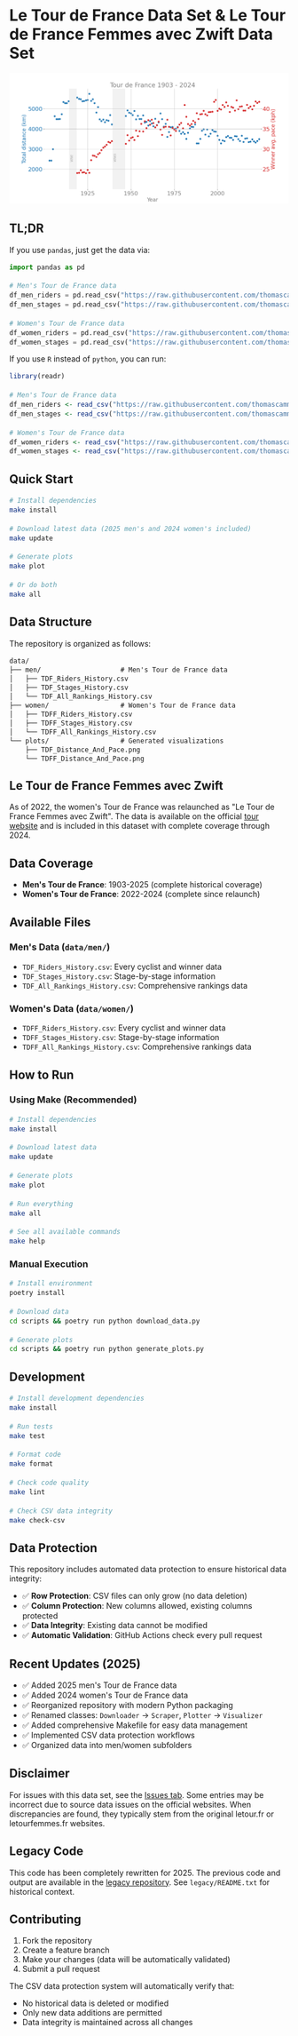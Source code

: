 # Le Tour de France Data Set & Le Tour de France Femmes avec Zwift Data Set

![Distance and winner average pace](https://raw.githubusercontent.com/thomascamminady/LeTourDataSet/master/data/plots/TDF_Distance_And_Pace.png)

## TL;DR

If you use `pandas`, just get the data via:

```python
import pandas as pd 

# Men's Tour de France data
df_men_riders = pd.read_csv("https://raw.githubusercontent.com/thomascamminady/LeTourDataSet/master/data/men/TDF_Riders_History.csv")
df_men_stages = pd.read_csv("https://raw.githubusercontent.com/thomascamminady/LeTourDataSet/master/data/men/TDF_Stages_History.csv")

# Women's Tour de France data  
df_women_riders = pd.read_csv("https://raw.githubusercontent.com/thomascamminady/LeTourDataSet/master/data/women/TDFF_Riders_History.csv")
df_women_stages = pd.read_csv("https://raw.githubusercontent.com/thomascamminady/LeTourDataSet/master/data/women/TDFF_Stages_History.csv")
```

If you use `R` instead of `python`, you can run:

```R
library(readr)

# Men's Tour de France data
df_men_riders <- read_csv("https://raw.githubusercontent.com/thomascamminady/LeTourDataSet/master/data/men/TDF_Riders_History.csv")
df_men_stages <- read_csv("https://raw.githubusercontent.com/thomascamminady/LeTourDataSet/master/data/men/TDF_Stages_History.csv")

# Women's Tour de France data
df_women_riders <- read_csv("https://raw.githubusercontent.com/thomascamminady/LeTourDataSet/master/data/women/TDFF_Riders_History.csv")
df_women_stages <- read_csv("https://raw.githubusercontent.com/thomascamminady/LeTourDataSet/master/data/women/TDFF_Stages_History.csv")
```

## Quick Start

```bash
# Install dependencies
make install

# Download latest data (2025 men's and 2024 women's included)
make update

# Generate plots
make plot

# Or do both
make all
```

## Data Structure

The repository is organized as follows:

```
data/
├── men/                    # Men's Tour de France data
│   ├── TDF_Riders_History.csv
│   ├── TDF_Stages_History.csv
│   └── TDF_All_Rankings_History.csv
├── women/                  # Women's Tour de France data
│   ├── TDFF_Riders_History.csv
│   ├── TDFF_Stages_History.csv
│   └── TDFF_All_Rankings_History.csv
└── plots/                  # Generated visualizations
    ├── TDF_Distance_And_Pace.png
    └── TDFF_Distance_And_Pace.png
```

## Le Tour de France Femmes avec Zwift

As of 2022, the women's Tour de France was relaunched as "Le Tour de France Femmes avec Zwift". The data is available on the official [tour website](https://www.letourfemmes.fr/en) and is included in this dataset with complete coverage through 2024.

## Data Coverage

- **Men's Tour de France**: 1903-2025 (complete historical coverage)
- **Women's Tour de France**: 2022-2024 (complete since relaunch)

## Available Files

### Men's Data (`data/men/`)
- `TDF_Riders_History.csv`: Every cyclist and winner data
- `TDF_Stages_History.csv`: Stage-by-stage information  
- `TDF_All_Rankings_History.csv`: Comprehensive rankings data

### Women's Data (`data/women/`)
- `TDFF_Riders_History.csv`: Every cyclist and winner data
- `TDFF_Stages_History.csv`: Stage-by-stage information
- `TDFF_All_Rankings_History.csv`: Comprehensive rankings data

## How to Run

### Using Make (Recommended)

```bash
# Install dependencies
make install

# Download latest data 
make update

# Generate plots
make plot

# Run everything
make all

# See all available commands
make help
```

### Manual Execution

```bash
# Install environment
poetry install

# Download data
cd scripts && poetry run python download_data.py

# Generate plots  
cd scripts && poetry run python generate_plots.py
```

## Development

```bash
# Install development dependencies
make install

# Run tests
make test

# Format code
make format

# Check code quality
make lint

# Check CSV data integrity
make check-csv
```

## Data Protection

This repository includes automated data protection to ensure historical data integrity:

- ✅ **Row Protection**: CSV files can only grow (no data deletion)
- ✅ **Column Protection**: New columns allowed, existing columns protected
- ✅ **Data Integrity**: Existing data cannot be modified
- ✅ **Automatic Validation**: GitHub Actions check every pull request

## Recent Updates (2025)

- ✅ Added 2025 men's Tour de France data
- ✅ Added 2024 women's Tour de France data  
- ✅ Reorganized repository with modern Python packaging
- ✅ Renamed classes: `Downloader` → `Scraper`, `Plotter` → `Visualizer`
- ✅ Added comprehensive Makefile for easy data management
- ✅ Implemented CSV data protection workflows
- ✅ Organized data into men/women subfolders

## Disclaimer

For issues with this data set, see the [Issues tab](https://github.com/thomascamminady/LeTourDataSet/issues). Some entries may be incorrect due to source data issues on the official websites. When discrepancies are found, they typically stem from the original letour.fr or letourfemmes.fr websites.

## Legacy Code

This code has been completely rewritten for 2025. The previous code and output are available in the [legacy repository](https://github.com/thomascamminady/LeTourDataSetLegacy). See `legacy/README.txt` for historical context.

## Contributing

1. Fork the repository
2. Create a feature branch
3. Make your changes (data will be automatically validated)
4. Submit a pull request

The CSV data protection system will automatically verify that:
- No historical data is deleted or modified
- Only new data additions are permitted
- Data integrity is maintained across all changes 
